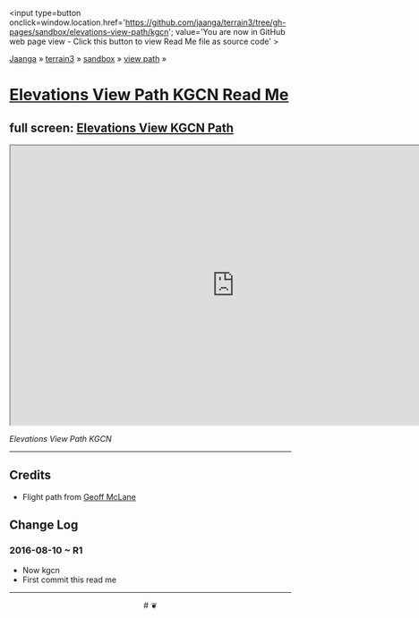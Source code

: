 <span style=display:none; >[You are now in GitHub source code view - click this link to view Read Me file as a web page]
( https://jaanga.github.io/terrain3/#sandbox/elevations-view-path/kgcn/ "View file as a web page." ) </span>
<input type=button onclick=window.location.href='https://github.com/jaanga/terrain3/tree/gh-pages/sandbox/elevations-view-path/kgcn'; value='You are now in GitHub web page view - Click this button to view Read Me file as source code' >

[Jaanga]( http://jaanga.github.io ) &raquo; [terrain3]( https://jaanga.github.io/terrain3/ ) &raquo;
[sandbox]( https://jaanga.github.io/terrain3/#sandbox/ ) &raquo; [view path]( https://jaanga.github.io/terrain3/#sandbox/elevations-view-path/ ) &raquo;


[Elevations View Path KGCN Read Me]( https://jaanga.github.io/terrain3/#sandbox/elevations-view-path/kgcn )
===


## full screen: [Elevations View KGCN Path]( https://jaanga.github.io/terrain3/sandbox/elevations-view-path/kcgn/ )


<img src="" style=display:none; width=800 >

<iframe src="https://jaanga.github.io/terrain3/sandbox/elevations-view-path/kgcn/index.html" width=800px height=500px onload=this.contentWindow.controls.enableZoom=false; ></iframe>

_Elevations View Path KGCN_

***



## Credits

* Flight path from [Geoff McLane]( https://github.com/geoffmcl )


## Change Log

### 2016-08-10 ~ R1

* Now kgcn
* First commit this read me



***

<center title='Jaanga ~ your 3D happy place' >
# <a href=javascript:window.scrollTo(0,0); style=text-decoration:none; > ❦ </a>
</center>
